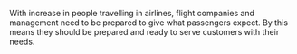 With increase in people travelling in airlines, flight companies and management need to be prepared to give what passengers expect. By this means they should be prepared and ready to serve customers with their needs. 
